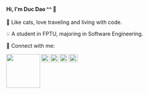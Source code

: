 #### Hi, I'm Duc Dao ^^ 👋
👀 Like cats, love traveling and living with code.

💡 A student in FPTU, majoring in Software Engineering.

🌱 Connect with me:
<div id="contact" align="center" style="margin: 0 auto">
   <img align="left" src="https://media.giphy.com/media/ES4Vcv8zWfIt2/giphy.gif" width="90"/>
   <a href="mailto:ducdmd152@gmail.com"><img align="left" alt="Duc Dao | Email" width="22px"     src="https://cdn.jsdelivr.net/npm/simple-icons@v3/icons/gmail.svg" /></a>
   <a href="https://www.linkedin.com/in/ducdmd152/"><img align="left" alt="Duc Dao| LinkedIn" width="22px" src="https://cdn.jsdelivr.net/npm/simple-icons@v3/icons/linkedin.svg" /></a>
   <a href="https://www.facebook.com/heydmdd/"><img align="left" alt="Duy Đức | Facebook" width="22px" src="https://cdn.jsdelivr.net/npm/simple-icons@v3/icons/facebook.svg" /></a>
   <a href="https://www.instagram.com/heydmdd/"><img align="left" alt="heydmdd | Instagram" width="22px" src="https://cdn.jsdelivr.net/npm/simple-icons@v3/icons/instagram.svg" /></a>
</div>

